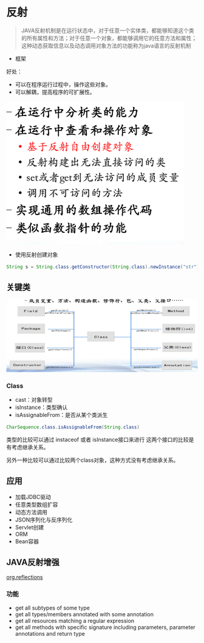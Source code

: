 # 反射

>JAVA反射机制是在运行状态中，对于任意一个实体类，都能够知道这个类的所有属性和方法；对于任意一个对象，都能够调用它的任意方法和属性；这种动态获取信息以及动态调用对象方法的功能称为java语言的反射机制

- 框架

好处： 
- 可以在程序运行过程中，操作这些对象。 
-  可以解耦，提高程序的可扩展性。

![批注 2019-11-01 151447](/assets/批注%202019-11-01%20151447.png)

- 使用反射创建对象

```java
String s = String.class.getConstructor(String.class).newInstance("str");
```

## 关键类

![批注 2019-11-03 160316](/assets/批注%202019-11-03%20160316.png)

### Class

- cast：对象转型
- isInstance：类型确认
- isAssignableFrom：是否从某个类派生

```java
CharSequence.class.isAssignableFrom(String.class)
```

类型的比较可以通过 instaceof 或者 isInstance接口来进行 这两个接口的比较是有考虑继承关系。

另外一种比较可以通过比较两个class对象，这种方式没有考虑继承关系。

## 应用

- 加载JDBC驱动
- 任意类型数组扩容
- 动态方法调用
- JSON序列化与反序列化
- Servlet创建
- ORM
- Bean容器

## JAVA反射增强

[org.reflections](https://github.com/ronmamo/reflections)

### 功能

- get all subtypes of some type
- get all types/members annotated with some annotation
- get all resources matching a regular expression
- get all methods with specific signature including parameters, parameter annotations and return type

